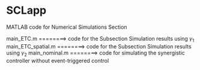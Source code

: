 # SCLapp
MATLAB code for Numerical Simulations Section

main_ETC.m            ========>     code for the Subsection Simulation results using $\gamma_1$
main_ETC_spatial.m    ========>     code for the Subsection Simulation results using $\gamma_2$
main_nominal.m        ========>     code for simulating the synergistic controller without event-triggered control

